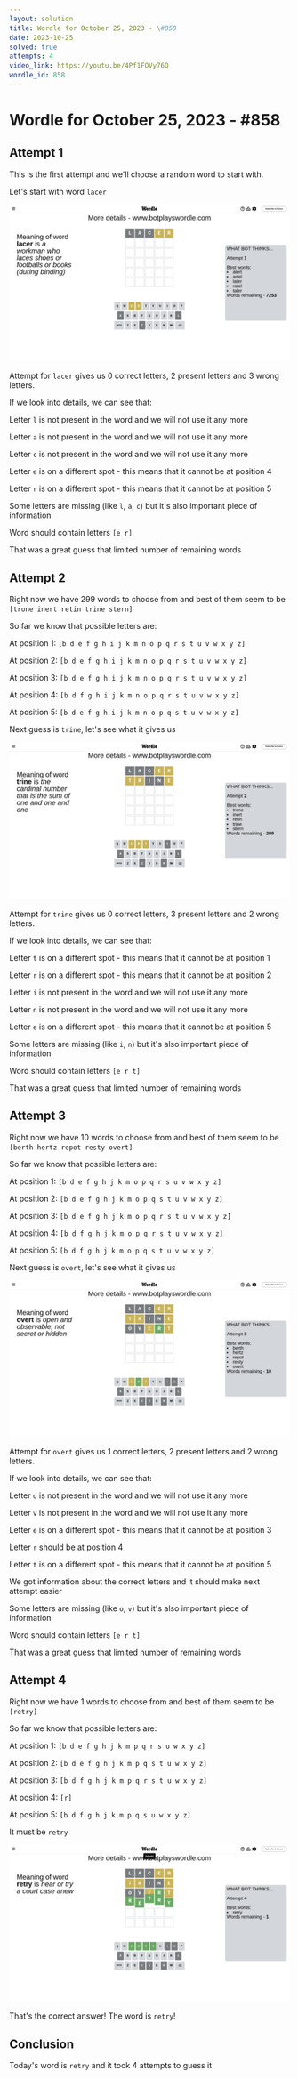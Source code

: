 ```yaml
---
layout: solution
title: Wordle for October 25, 2023 - \#858
date: 2023-10-25
solved: true
attempts: 4
video_link: https://youtu.be/4Pf1FQVy76Q
wordle_id: 858
---
```


# Wordle for October 25, 2023 - \#858

## Attempt 1

This is the first attempt and we'll choose a random word to start with.

Let's start with word `lacer`

![Attempt 1](2023-10-25/attempt-1.png)

Attempt for `lacer` gives us 0 correct letters, 2 present letters and 3 wrong letters.

If we look into details, we can see that:

Letter `l` is not present in the word and we will not use it any more

Letter `a` is not present in the word and we will not use it any more

Letter `c` is not present in the word and we will not use it any more

Letter `e` is on a different spot - this means that it cannot be at position 4

Letter `r` is on a different spot - this means that it cannot be at position 5

Some letters are missing (like `l`, `a`, `c`) but it's also important piece of information

Word should contain letters `[e r]`

That was a great guess that limited number of remaining words



## Attempt 2

Right now we have 299 words to choose from and best of them seem to be `[trone inert retin trine stern]`

So far we know that possible letters are:

At position 1: `[b d e f g h i j k m n o p q r s t u v w x y z]`

At position 2: `[b d e f g h i j k m n o p q r s t u v w x y z]`

At position 3: `[b d e f g h i j k m n o p q r s t u v w x y z]`

At position 4: `[b d f g h i j k m n o p q r s t u v w x y z]`

At position 5: `[b d e f g h i j k m n o p q s t u v w x y z]`

Next guess is `trine`, let's see what it gives us

![Attempt 2](2023-10-25/attempt-2.png)

Attempt for `trine` gives us 0 correct letters, 3 present letters and 2 wrong letters.

If we look into details, we can see that:

Letter `t` is on a different spot - this means that it cannot be at position 1

Letter `r` is on a different spot - this means that it cannot be at position 2

Letter `i` is not present in the word and we will not use it any more

Letter `n` is not present in the word and we will not use it any more

Letter `e` is on a different spot - this means that it cannot be at position 5

Some letters are missing (like `i`, `n`) but it's also important piece of information

Word should contain letters `[e r t]`

That was a great guess that limited number of remaining words



## Attempt 3

Right now we have 10 words to choose from and best of them seem to be `[berth hertz repot resty overt]`

So far we know that possible letters are:

At position 1: `[b d e f g h j k m o p q r s u v w x y z]`

At position 2: `[b d e f g h j k m o p q s t u v w x y z]`

At position 3: `[b d e f g h j k m o p q r s t u v w x y z]`

At position 4: `[b d f g h j k m o p q r s t u v w x y z]`

At position 5: `[b d f g h j k m o p q s t u v w x y z]`

Next guess is `overt`, let's see what it gives us

![Attempt 3](2023-10-25/attempt-3.png)

Attempt for `overt` gives us 1 correct letters, 2 present letters and 2 wrong letters.

If we look into details, we can see that:

Letter `o` is not present in the word and we will not use it any more

Letter `v` is not present in the word and we will not use it any more

Letter `e` is on a different spot - this means that it cannot be at position 3

Letter `r` should be at position 4

Letter `t` is on a different spot - this means that it cannot be at position 5

We got information about the correct letters and it should make next attempt easier

Some letters are missing (like `o`, `v`) but it's also important piece of information

Word should contain letters `[e r t]`

That was a great guess that limited number of remaining words



## Attempt 4

Right now we have 1 words to choose from and best of them seem to be `[retry]`

So far we know that possible letters are:

At position 1: `[b d e f g h j k m p q r s u w x y z]`

At position 2: `[b d e f g h j k m p q s t u w x y z]`

At position 3: `[b d f g h j k m p q r s t u w x y z]`

At position 4: `[r]`

At position 5: `[b d f g h j k m p q s u w x y z]`

It must be `retry`

![Attempt 4](2023-10-25/attempt-4.png)

That's the correct answer! The word is `retry`!

## Conclusion

Today's word is `retry` and it took 4 attempts to guess it

